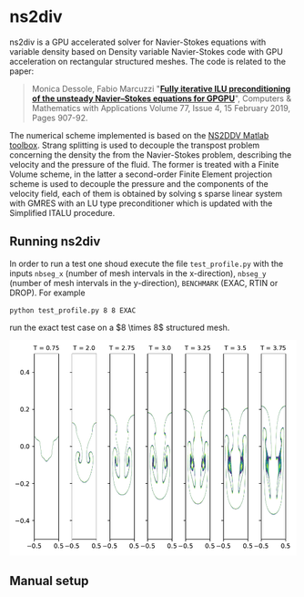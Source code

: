 # ns2div

ns2div is a GPU accelerated solver for Navier-Stokes equations with variable density based on 
Density variable Navier-Stokes code with GPU acceleration on rectangular structured meshes. The code is related to the paper:

> Monica Dessole, Fabio Marcuzzi "**[Fully iterative ILU preconditioning of the unsteady Navier–Stokes equations for GPGPU](https://www.sciencedirect.com/science/article/pii/S0898122118306345?via%3Dihub)**", Computers & Mathematics with Applications
Volume 77, Issue 4, 15 February 2019, Pages 907-92.

The numerical scheme implemented is based on the <a role="button" href="https://wikis.univ-lille.fr/painleve/ns2ddv">NS2DDV Matlab toolbox</a>. Strang splitting is used to decouple the transpost problem concerning the density the from the Navier-Stokes problem, describing the velocity and the pressure of the fluid. The former is treated with a Finite Volume scheme, in the latter a second-order Finite Element projection scheme is used to decouple the pressure and the components of the velocity field, each of them is obtained by solving s sparse linear system with GMRES with an LU type preconditioner which is updated with the Simplified ITALU procedure. 

## Running ns2div

In order to run a test one shoud execute the file `test_profile.py` with the inputs `nbseg_x` (number of mesh intervals in the x-direction), `nbseg_y` (number of mesh intervals in the y-direction), `BENCHMARK` (EXAC, RTIN or DROP). For example

```console
python test_profile.py 8 8 EXAC
```
run the exact test case on a \$8 \times 8\$ structured mesh.



![alt-text](OUTPUTS/RTIN3_Re1000_40x80_italu1_proj2.png)



## Manual setup





